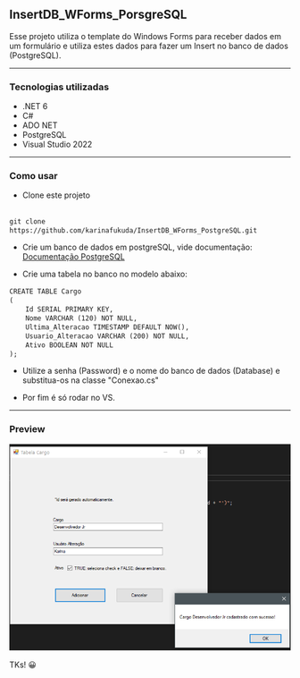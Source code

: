 ## InsertDB_WForms_PorsgreSQL


Esse projeto utiliza o template do Windows Forms para receber dados em um formulário e utiliza estes dados para fazer um Insert no banco de dados (PostgreSQL).


***

### Tecnologias utilizadas

- .NET 6
- C# 
- ADO NET
- PostgreSQL
- Visual Studio 2022


****

### Como usar

- Clone este projeto

```` 

git clone https://github.com/karinafukuda/InsertDB_WForms_PostgreSQL.git

````

- Crie um banco de dados em postgreSQL, vide documentação: <a href="https://www.postgresql.org/docs/" alt="link documentação postgresql" target="_blank">Documentação PostgreSQL<a/>

- Crie uma tabela no banco no modelo abaixo:



````
CREATE TABLE Cargo 
(
    Id SERIAL PRIMARY KEY,
    Nome VARCHAR (120) NOT NULL,
    Ultima_Alteracao TIMESTAMP DEFAULT NOW(),
    Usuario_Alteracao VARCHAR (200) NOT NULL,
    Ativo BOOLEAN NOT NULL
);
````

- Utilize a senha (Password) e o nome do banco de dados (Database) e substitua-os na classe "Conexao.cs"

- Por fim é só rodar no VS.

***

### Preview

<img src="https://github.com/karinafukuda/imagens_projetos/blob/main/img_tabela.png" alt="imagem da tabela em forms do projeto"/>



TKs! 😀
